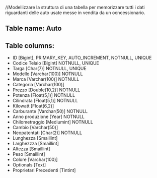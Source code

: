 //Modellizzare la struttura di una tabella per memorizzare tutti i dati riguardanti delle auto usate messe in vendita da un ocncessionario.

## Table name: Auto

## Table columns: 

- ID [Bigint], PRIMARY_KEY, AUTO_INCREMENT, NOTNULL, UNIQUE
- Codice Telaio [Bigint] NOTNULL, UNIQUE
- Targa [Char(7)] NOTNULL, UNIQUE
- Modello [Varchar(100)] NOTNULL
- Marca [Varchar(100)] NOTNULL
- Categoria [Varchar(100)]
- Prezzo [Double(10,2)] NOTNULL
- Potenza [Float(5,1)] NOTNULL
- Cilindrata [Float(5,1)] NOTNULL
- Kilowatt [Float(6,2)]
- Carburante [Varchar(50)] NOTNULL
- Anno produzione [Year] NOTNULL
- Chilometraggio [Mediumint] NOTNULL
- Cambio [Varchar(50)]
- Neopatentati [Char(2)] NOTNULL
- Lunghezza [Smaillint]
- Larghezzza [Smaillint]
- Altezza [Smaillint]
- Peso [Smaillint]
- Colore [Varchar(100)]
- Optionals [Text]
- Proprietari Precedenti [Tintint]
